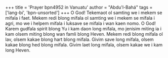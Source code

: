+++
title = 'Prayer bpn4952 in Vanuatu'
author = "Abdu'l-Bahá"
tags = ['lang-bi', 'bpn-unsorted']
+++
O God! Tekemaot ol samting we i mekem se mifala i faet. Mekem redi blong mifala ol samting we i mekem se mifala i agri, mo we i helpem mifala i luksave se mifala i wan kaen nomo. O God!  Karem gudfala spirit blong Yu i kam daon long mifala, mo jenisim miting ia i kam olsem miting blong wan famli blong Heven. Mekem redi blong mifala ol lav, olsem kakae blong hart blong mifala. Givim save long mifala, olsem kakae blong hed blong mifala. Givim laet long mifala, olsem kakae we i kam long Heven.
